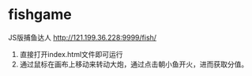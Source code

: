 # fishgame
JS版捕鱼达人
http://121.199.36.228:9999/fish/

1. 直接打开index.html文件即可运行
2. 通过鼠标在画布上移动来转动大炮，通过点击朝小鱼开火，进而获取分值。
